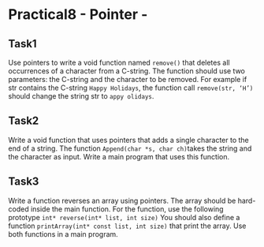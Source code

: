 # Practical8 - Pointer -

## Task1
Use pointers to write a void function named `remove()` that deletes all occurrences of a character from a C-string. The function should use two parameters: the C-string and the character to be removed. For example if str contains the C-string `Happy Holidays`, the function call `remove(str, ‘H’)` should change the string str to `appy olidays`. 

## Task2
Write a void function that uses pointers that adds a single character to the end of a string. The function `Append(char *s, char ch)`takes the string and the character as input. Write a main program that uses this function.

## Task3
Write a function reverses an array using pointers. The array should be hard-coded inside the main function. For the function, use the following prototype
`int* reverse(int* list, int size)`
You should also define a function `printArray(int* const list, int size)` that print the array. Use both functions in a main program.